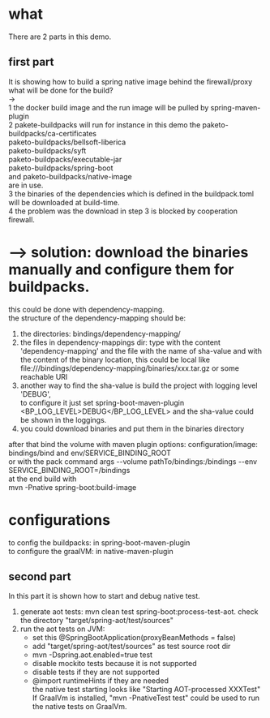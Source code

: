 # what
There are 2 parts in this demo.  
## first part
It is showing how to build a spring native image behind the firewall/proxy  
what will be done for the build?  
->  
1 the docker build image and the run image will be pulled by spring-maven-plugin    
2 pakete-buildpacks will run for instance in this demo the paketo-buildpacks/ca-certificates   
paketo-buildpacks/bellsoft-liberica  
paketo-buildpacks/syft              
paketo-buildpacks/executable-jar    
paketo-buildpacks/spring-boot       
and paketo-buildpacks/native-image    
are in use.    
3 the binaries of the dependencies which is defined in the buildpack.toml will be downloaded at build-time.    
4 the problem was the download in step 3 is blocked by cooperation firewall.    

# --> solution: download the binaries manually and configure them for buildpacks.
this could be done with dependency-mapping.  
the structure of the dependency-mapping should be:
1. the directories: bindings/dependency-mapping/    
2. the files in dependency-mappings dir: type with the content 'dependency-mapping' and the file with the name of sha-value and with the content of the binary location, this could be local like   
file:///bindings/dependency-mapping/binaries/xxx.tar.gz or some reachable URI  
3. another way to find the sha-value is build the project with logging level 'DEBUG',   
to configure it just set <plugin><artifactId>spring-boot-maven-plugin</artifactId><configuration><image><env><BP_LOG_LEVEL>DEBUG</BP_LOG_LEVEL>
and the sha-value could be shown in the loggings. 
3. you could download binaries and put them in the binaries directory  

after that bind the volume with maven plugin options: configuration/image: bindings/bind and env/SERVICE_BINDING_ROOT   
or with the pack command args --volume pathTo/bindings:/bindings --env SERVICE_BINDING_ROOT=/bindings  
at the end build with  
mvn -Pnative spring-boot:build-image    

# configurations
to config the buildpacks: in <plugin><artifactId>spring-boot-maven-plugin</artifactId><configuration><image><env>  
to configure the graalVM: in <plugin><artifactId>native-maven-plugin</artifactId><configuration><buildArgs>    
## second part
In this part it is shown how to start and debug native test.  
1. generate aot tests: mvn clean test spring-boot:process-test-aot. check the directory "target/spring-aot/test/sources"  
2. run the aot tests on JVM: 
   - set this @SpringBootApplication(proxyBeanMethods = false)    
   - add "target/spring-aot/test/sources" as test source root dir   
   - mvn -Dspring.aot.enabled=true test    
   - disable mockito tests because it is not supported    
   - disable tests if they are not supported   
   - @import runtimeHints if they are needed   
the native test starting looks like "Starting AOT-processed XXXTest"   
If GraalVm is installed, "mvn -PnativeTest test" could be used to run the native tests on GraalVm.  

